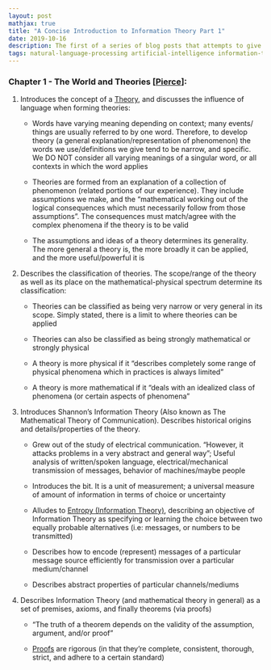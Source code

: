 ```yaml
---
layout: post
mathjax: true
title: "A Concise Introduction to Information Theory Part 1"
date: 2019-10-16
description: The first of a series of blog posts that attempts to give a concise introduction to Information Theory. This series of posts can act as a supplement to Pierce's "An Introduction to Information Theory-Symbols, Signals and Noise".
tags: natural-language-processing artificial-intelligence information-theory introduction shannon concise wheel-of-fortune
---
```


### Chapter 1 - The World and Theories [[Pierce](https://archive.org/details/symbolssignalsan002575mbp/page/n27)]:

1. Introduces the concept of a [Theory](https://en.wikipedia.org/wiki/Theory), and discusses the influence of language when forming theories:

    * Words have varying meaning depending on context; many events/ things are usually referred to by one word. Therefore, to develop theory (a general explanation/representation of phenomenon) the words we use/definitions we give tend to be narrow, and specific. We DO NOT consider all varying meanings of a singular word, or all contexts in which the word applies

    * Theories are formed from an explanation of a collection of phenomenon (related portions of our experience).  They include assumptions we make, and the “mathematical working out of the logical consequences which must necessarily follow from those assumptions”. The consequences must match/agree with the complex phenomena if the theory is to be valid

    * The assumptions and ideas of a theory determines its generality. The more general a theory is, the more broadly it can be applied, and the more useful/powerful it is

2. Describes the classification of theories. The scope/range of the theory as well as its place on the mathematical-physical spectrum determine its classification: 

    * Theories can be classified as being very narrow or very general in its scope. Simply stated, there is a limit to where theories can be applied

    * Theories can also be classified as being strongly mathematical or strongly physical

    * A theory is more physical if it “describes completely some range of physical phenomena which in practices is always limited”  
 
    * A theory is more mathematical if it “deals with an idealized class of phenomena (or certain aspects of phenomena” 

3. Introduces Shannon’s Information Theory (Also known as The Mathematical Theory of Communication). Describes historical origins and details/properties of the theory.

    * Grew out of the study of electrical communication. “However, it attacks problems in a very abstract and general way”; Useful analysis of written/spoken language, electrical/mechanical transmission of messages, behavior of machines/maybe people

    * Introduces the bit. It is a unit of measurement; a universal measure of amount of information in terms of choice or uncertainty

    * Alludes to [Entropy (Information Theory)](https://en.wikipedia.org/wiki/Entropy_(information_theory)), describing an objective of Information Theory as specifying or learning the choice between two equally probable alternatives (i.e: messages, or numbers to be transmitted)

    * Describes how to encode (represent) messages of a particular message source efficiently for transmission over a particular medium/channel

    * Describes abstract properties of particular channels/mediums     


4. Describes Information Theory (and mathematical theory in general) as a set of premises, axioms, and finally theorems (via proofs)

    * “The truth of a theorem depends on the validity of the assumption, argument, and/or proof”

    * [Proofs](https://en.wikipedia.org/wiki/Mathematical_proof) are rigorous (in that they’re complete, consistent, thorough, strict, and adhere to a certain standard) 
